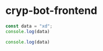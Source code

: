 # cryp-bot-frontend

```javascript
const data = "xd";
console.log(data)
```

```javascript
console.log(data)
```